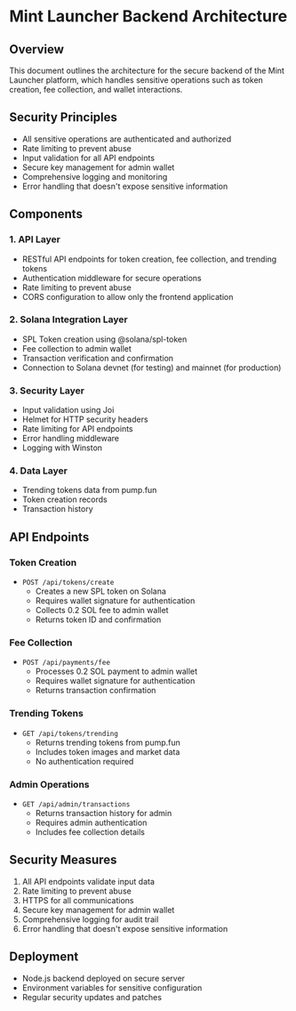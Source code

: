 # Mint Launcher Backend Architecture

## Overview
This document outlines the architecture for the secure backend of the Mint Launcher platform, which handles sensitive operations such as token creation, fee collection, and wallet interactions.

## Security Principles
- All sensitive operations are authenticated and authorized
- Rate limiting to prevent abuse
- Input validation for all API endpoints
- Secure key management for admin wallet
- Comprehensive logging and monitoring
- Error handling that doesn't expose sensitive information

## Components

### 1. API Layer
- RESTful API endpoints for token creation, fee collection, and trending tokens
- Authentication middleware for secure operations
- Rate limiting to prevent abuse
- CORS configuration to allow only the frontend application

### 2. Solana Integration Layer
- SPL Token creation using @solana/spl-token
- Fee collection to admin wallet
- Transaction verification and confirmation
- Connection to Solana devnet (for testing) and mainnet (for production)

### 3. Security Layer
- Input validation using Joi
- Helmet for HTTP security headers
- Rate limiting for API endpoints
- Error handling middleware
- Logging with Winston

### 4. Data Layer
- Trending tokens data from pump.fun
- Token creation records
- Transaction history

## API Endpoints

### Token Creation
- `POST /api/tokens/create`
  - Creates a new SPL token on Solana
  - Requires wallet signature for authentication
  - Collects 0.2 SOL fee to admin wallet
  - Returns token ID and confirmation

### Fee Collection
- `POST /api/payments/fee`
  - Processes 0.2 SOL payment to admin wallet
  - Requires wallet signature for authentication
  - Returns transaction confirmation

### Trending Tokens
- `GET /api/tokens/trending`
  - Returns trending tokens from pump.fun
  - Includes token images and market data
  - No authentication required

### Admin Operations
- `GET /api/admin/transactions`
  - Returns transaction history for admin
  - Requires admin authentication
  - Includes fee collection details

## Security Measures
1. All API endpoints validate input data
2. Rate limiting to prevent abuse
3. HTTPS for all communications
4. Secure key management for admin wallet
5. Comprehensive logging for audit trail
6. Error handling that doesn't expose sensitive information

## Deployment
- Node.js backend deployed on secure server
- Environment variables for sensitive configuration
- Regular security updates and patches

